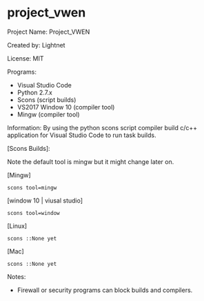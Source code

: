 # project_vwen

Project Name: Project_VWEN

Created by: Lightnet

License: MIT

Programs:
 * Visual Studio Code
 * Python 2.7.x
  * Scons (script builds)
 * VS2017 Window 10 (compiler tool)
 * Mingw (compiler tool)

Information: By using the python scons script compiler build c/c++ application for Visual Studio Code to run task builds.

[Scons Builds]:

Note the default tool is mingw but it might change later on.

[Mingw]

   `scons tool=mingw`

[window 10 | viusal studio]

   `scons tool=window`

[Linux]

   `scons ::None yet` 

[Mac]

   `scons ::None yet` 

Notes:
 * Firewall or security programs can block builds and compilers.